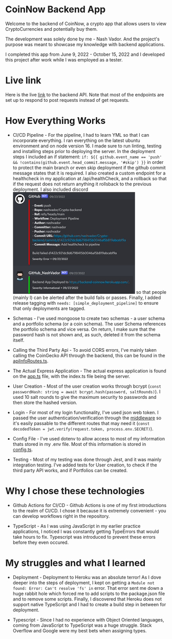 # CoinNow Backend App

Welcome to the backend of CoinNow, a crypto app that allows users to view CryptoCurrencies and potentially buy them.

The development was solely done by me - Nash Vador. And the project's purpose was meant to showcase my knowledge with backend applications.

I completed this app from June 9, 2022 - October 15, 2022 and I developed this project after work while I was employed as a tester.

# Live link

Here is the live [link](https://backend-coinnow.herokuapp.com/) to the backend API. Note that most of the endpoints are set up to respond to post requests instead of get requests.

# How Everything Works

- CI/CD Pipeline - For the pipeline, I had to learn YML so that I can incorporate everything. I ran everything on the latest ubuntu environment and on node version 16. I made sure to run linting, testing and installing steps prior to deploying the server. In the deployment steps I included an if statement: `if: ${{ github.event_name == 'push' && !contains(github.event.head_commit.message, '#skip') }}` in order to protect the main branch or even skip deployment if the github commit message states that it is required. I also created a custom endpoint for a healthcheck in my application at /api/healthCheck, and a rollback so that if the request does not return anything it rollsback to the previous deployment. I also included discord ![notifications](./img/discordCICDnotification.png) so that people (mainly I) can be alerted after the build fails or passes. Finally, I added release tagging with `needs: [simple_deployment_pipeline]` to ensure that only deployments are tagged.

- Schemas - I've used mongoose to create two schemas - a user schema and a portfolio schema (or a coin schema). The user Schema references the portfolio schema and vice versa. On return, I make sure that the password hash is not shown and, as such, deleted it from the schema itself.

- Calling the Third Party Api - To avoid CORS errors, I've mainly taken calling the CoinGecko API through the backend, this can be found in the [apiInfoRoutes.ts](https://github.com/nashvador/Crypto-backend/blob/main/routes/apiInfoRoutes.ts).

- The Actual Express Application - The actual express application is found on the [app.ts](https://github.com/nashvador/Crypto-backend/blob/main/app.ts) file, with the index.ts file being the server.

- User Creation - Most of the user creation works through bcrypt (`const passwordHash: string = await bcrypt.hash(password, saltRounds)`). I used 10 salt rounds to give the maximum security to passwords and then store the hashed version.

- Login - For most of my login functionality, I've used json web token. I passed the user authentication/verification through the [middleware](https://github.com/nashvador/Crypto-backend/blob/main/utils/middleware.ts) so it's easily passable to the different routes that may need it (`const decodedToken = jwt.verify(request.token, process.env.SECRET)`).

- Config File - I've used dotenv to allow access to most of my information thats stored in my .env file. Most of this information is stored in [config.ts](https://github.com/nashvador/Crypto-backend/blob/main/utils/config.ts).

- Testing - Most of my testing was done through Jest, and it was mainly integration testing. I've added tests for User creation, to check if the third party API works, and if Portfolios can be created.

# Why I chose these technologies

- Github Actions for CI/CD - Github Actions is one of my first introductions to the realm of CI/CD. I chose it because it is extremely convenient - you can develop workflows right in the repository.

- TypeScript - As I was using JavaScript in my earlier practice applications, I noticed I was constantly getting TypeErrors that would take hours to fix. Typescript was introduced to prevent these errors before they even occured.

# My struggles and what I learned

- Deployment - Deployment to Heroku was an absolute terror! As I dove deeper into the steps of deployment, I kept on getting a `Module not found: Error: Can't resolve 'fs' in` error. That error sent me down a huge rabbit hole which forced me to add scripts to the package.json file and to remove some scripts. Finally, I discovered that Heroku does not support native TypeScript and I had to create a build step in between for deployment.

- Typescript - Since I had no experience with Object Oriented languages, coming from JavaScript to TypeScript was a huge struggle. Stack Overflow and Google were my best bets when assigning types.
